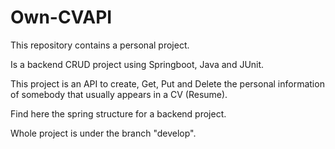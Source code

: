 # Own-CVAPI

This repository contains a personal project.

Is a backend CRUD project using Springboot, Java and JUnit.

This project is an API to create, Get, Put and Delete the personal information of somebody that usually appears in a CV (Resume).

Find here the spring structure for a backend project.

Whole project is under the branch "develop".

